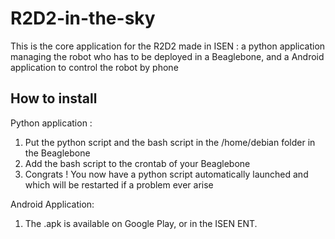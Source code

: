 # R2D2-in-the-sky

This is the core application for the R2D2 made in ISEN : a python application managing the robot who has to be deployed in a Beaglebone, and a Android application to control the robot by phone

## How to install

Python application :
  1. Put the python script and the bash script in the /home/debian folder in the Beaglebone
  2. Add the bash script to the crontab of your Beaglebone
  3. Congrats ! You now have a python script automatically launched and which will be restarted if a problem ever arise

Android Application:
  1. The .apk is available on Google Play, or in the ISEN ENT.
